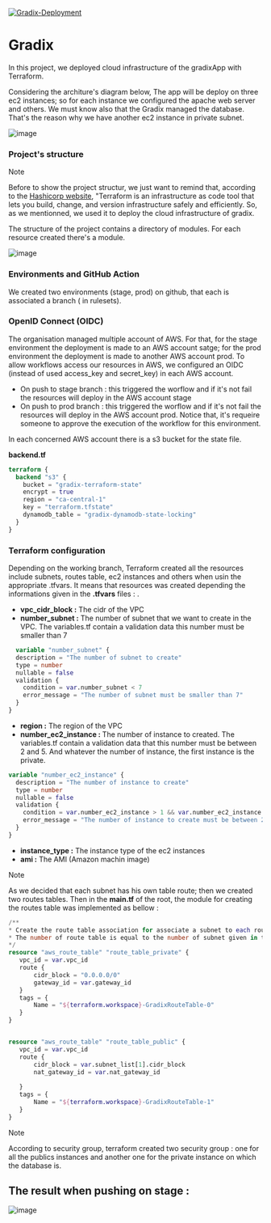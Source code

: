 [![Gradix-Deployment](https://github.com/anatole-cadet/gx_infra_aws_terraform/actions/workflows/gradix-deployment.yml/badge.svg?branch=stage)](https://github.com/anatole-cadet/gx_infra_aws_terraform/actions/workflows/gradix-deployment.yml)



# Gradix

In this project, we deployed cloud infrastructure of the gradixApp with Terraform. 

Considering the architure's diagram below, The app will be deploy on three ec2 instances; so for each instance we configured the apache web server and others. We must know also that the Gradix managed the database. That's the reason why we have another ec2 instance in private subnet.  

![image](https://github.com/anatole-cadet/gx_infra_aws_terraform/assets/13883209/efc39e7b-f3ea-46ec-aaa8-f9b7f2412c28)


### Project's structure

> [!NOTE]
> Before to show the project structur, we just want to remind that, according to the <a href="https://developer.hashicorp.com/terraform">Hashicorp website</a>, "Terraform is an infrastructure as code tool that lets you build, change, and version infrastructure safely and efficiently. So, as we mentionned, we used it to deploy the cloud infrastructure of gradix.

The structure of the project contains a directory of modules. For each resource created there's a module.

![image](https://github.com/anatole-cadet/gx_infra_aws_terraform/assets/13883209/60ab9b42-a02c-45a1-b19d-ff1f98c5036a)



### Environments and GitHub Action
We created two environments (stage, prod) on github, that each is associated a branch ( in rulesets). 

### OpenID Connect (OIDC)
The organisation managed multiple account of AWS. For that, for the stage environment the deployment is made to an AWS account satge; for the prod environment the deployment is made to another AWS account prod. To allow workflows access our resources in AWS, we configured an OIDC (instead of used access_key and secret_key) in each AWS account.
- On push to stage branch : this triggered the worflow and if it's not fail the resources will deploy in the AWS account stage
- On push to prod branch : this triggered the worflow and if it's not fail the resources will deploy in the AWS account prod. Notice that, it's requeire someone to approve the execution of the workflow for this environment.

In each concerned AWS account there is a s3 bucket for the state file. 

<b>backend.tf</b>
```terraform
terraform {
  backend "s3" {
    bucket = "gradix-terraform-state"
    encrypt = true
    region = "ca-central-1"
    key = "terraform.tfstate"
    dynamodb_table = "gradix-dynamodb-state-locking"
  }
}
```

### Terraform configuration
Depending on the working branch, Terraform created all the resources include subnets, routes table, ec2 instances and others when usin the appropriate .tfvars. It means that resources was created depending the informations given in the <b>.tfvars</b> files : .<br>
- <b>vpc_cidr_block :</b> The cidr of the VPC<br>
- <b>number_subnet  :</b> The number of subnet that we want to create in the VPC. The variables.tf contain a validation data this number must be smaller than 7<br>
  
```terraform
  variable "number_subnet" {
  description = "The number of subnet to create"
  type = number
  nullable = false
  validation {
    condition = var.number_subnet < 7
    error_message = "The number of subnet must be smaller than 7"
  }
}
```

- <b>region         :</b> The region of the VPC<br>
- <b>number_ec2_instance : </b> The number of instance to created. The variables.tf contain a validation data that this number must be between 2 and 5. And whatever the number of instance, the first instance is the private.


```terraform
variable "number_ec2_instance" {
  description = "The number of instance to create"
  type = number
  nullable = false
  validation {
    condition = var.number_ec2_instance > 1 && var.number_ec2_instance < 6
    error_message = "The number of instance to create must be between 2 and 5."
  }
}
```

- <b>instance_type   :</b> The instance type of the ec2 instances<br>
- <b>ami             :</b> The AMI (Amazon machin image)

> [!NOTE]
> As we decided that each subnet has his own table route; then we created two routes tables. Then in the <b>main.tf</b> of the root, the module for creating the routes table was implemented as bellow :
 ```terraform
 /**
 * Create the route table association for associate a subnet to each route table
 * The number of route table is equal to the number of subnet given in the .tfvars.
 */
resource "aws_route_table" "route_table_private" {
    vpc_id = var.vpc_id
    route {
        cidr_block = "0.0.0.0/0"
        gateway_id = var.gateway_id
    }
    tags = {
        Name = "${terraform.workspace}-GradixRouteTable-0"
    }
}


resource "aws_route_table" "route_table_public" {
    vpc_id = var.vpc_id
    route {
        cidr_block = var.subnet_list[1].cidr_block
        nat_gateway_id = var.nat_gateway_id
        
    }
    tags = {
        Name = "${terraform.workspace}-GradixRouteTable-1"
    }
}
 ```

 > [!NOTE]
> According to security group, terraform created two security group : one for all the publics instances and another one for the private instance on which the database is. 


## The result when pushing on stage :

![image](https://github.com/anatole-cadet/gx_infra_aws_terraform/assets/13883209/acac1406-37d1-4d05-a86c-a119b44d516a)
